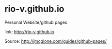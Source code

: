# rio-v.github.io

Personal Website/github pages

link: http://rio-v.github.io

Source: http://jmcglone.com/guides/github-pages/
